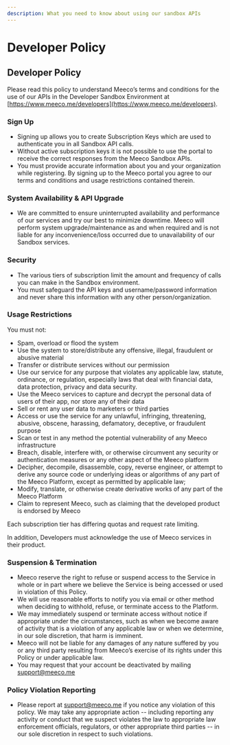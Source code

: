 ```yaml
---
description: What you need to know about using our sandbox APIs
---
```


# Developer Policy



## Developer Policy <a id="qd4yB"></a>

Please read this policy to understand Meeco’s terms and conditions for the use of our APIs in the Developer Sandbox Environment at [https://www.meeco.me/developers](https://www.meeco.me/developers).

### Sign Up <a id="tTeUy"></a>

* Signing up allows you to create Subscription Keys which are used to authenticate you in all Sandbox API calls.
* Without active subscription keys it is not possible to use the portal to receive the correct responses from the Meeco Sandbox APIs.
* You must provide accurate information about you and your organization while registering. By signing up to the Meeco portal you agree to our terms and conditions and usage restrictions contained therein.

### System Availability & API Upgrade <a id="zSDCZ"></a>

* We are committed to ensure uninterrupted availability and performance of our services and try our best to minimize downtime. Meeco will perform system upgrade/maintenance as and when required and is not liable for any inconvenience/loss occurred due to unavailability of our Sandbox services.

###   <a id="H5mYt"></a>

### Security <a id="gKEXm"></a>

* The various tiers of subscription limit the amount and frequency of calls you can make in the Sandbox environment.
* You must safeguard the API keys and username/password information and never share this information with any other person/organization.

### Usage Restrictions <a id="MHIWd"></a>

You must not:

* Spam, overload or flood the system
* Use the system to store/distribute any offensive, illegal, fraudulent or abusive material
* Transfer or distribute services without our permission
* Use our service for any purpose that violates any applicable law, statute, ordinance, or regulation, especially laws that deal with financial data, data protection, privacy and data security.
* Use the Meeco services to capture and decrypt the personal data of users of their app, nor store any of their data
* Sell or rent any user data to marketers or third parties
* Access or use the service for any unlawful, infringing, threatening, abusive, obscene, harassing, defamatory, deceptive, or fraudulent purpose
* Scan or test in any method the potential vulnerability of any Meeco infrastructure
* Breach, disable, interfere with, or otherwise circumvent any security or authentication measures or any other aspect of the Meeco platform
* Decipher, decompile, disassemble, copy, reverse engineer, or attempt to derive any source code or underlying ideas or algorithms of any part of the Meeco Platform, except as permitted by applicable law;
* Modify, translate, or otherwise create derivative works of any part of the Meeco Platform
* Claim to represent Meeco, such as claiming that the developed product is endorsed by Meeco

Each subscription tier has differing quotas and request rate limiting.

 In addition, Developers must acknowledge the use of Meeco services in their product.

### Suspension & Termination <a id="jvvDt"></a>

* Meeco reserve the right to refuse or suspend access to the Service in whole or in part where we believe the Service is being accessed or used in violation of this Policy.
* We will use reasonable efforts to notify you via email or other method when deciding to withhold, refuse, or terminate access to the Platform.
* We may immediately suspend or terminate access without notice if appropriate under the circumstances, such as when we become aware of activity that is a violation of any applicable law or when we determine, in our sole discretion, that harm is imminent.
* Meeco will not be liable for any damages of any nature suffered by you or any third party resulting from Meeco’s exercise of its rights under this Policy or under applicable law.
* You may request that your account be deactivated by mailing [support@meeco.me](mailto:support@meeco.me)

### Policy Violation Reporting <a id="LhNjW"></a>

* Please report at [support@meeco.me](mailto:support@meeco.me) if you notice any violation of this policy. We may take any appropriate action -- including reporting any activity or conduct that we suspect violates the law to appropriate law enforcement officials, regulators, or other appropriate third parties -- in our sole discretion in respect to such violations.

